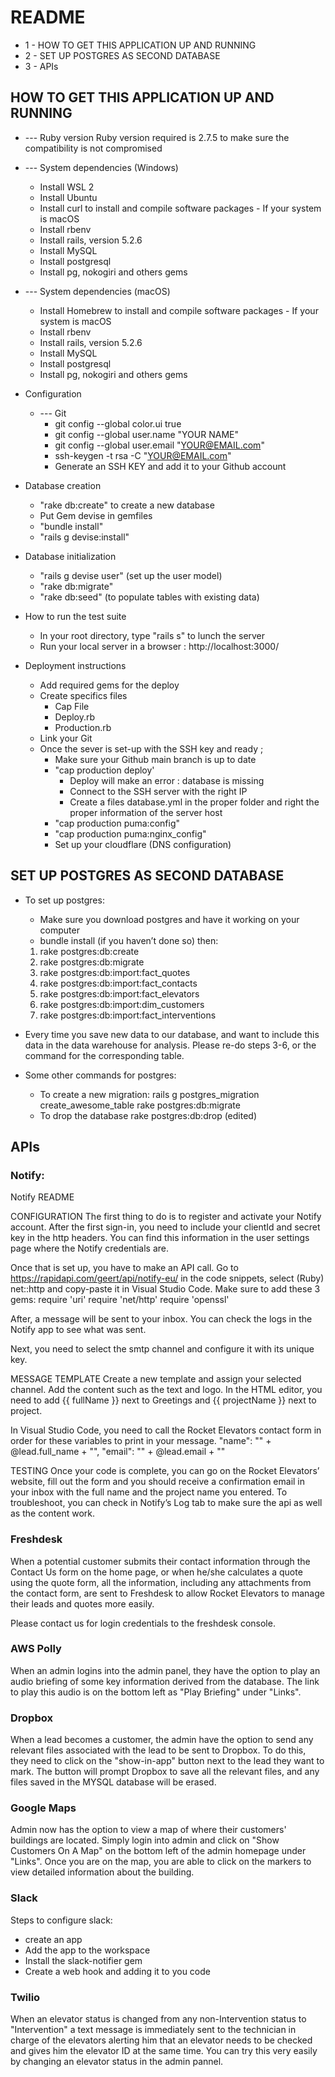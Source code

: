 # README

* 1 - HOW TO GET THIS APPLICATION UP AND RUNNING
* 2 - SET UP POSTGRES AS SECOND DATABASE
* 3 - APIs

##  HOW TO GET THIS APPLICATION UP AND RUNNING

* --- Ruby version 
Ruby version required is 2.7.5 to make sure the compatibility is not compromised

* --- System dependencies (Windows)
    - Install WSL 2 
    - Install Ubuntu
    - Install curl to install and compile software packages - If your system is macOS
    - Install rbenv
    - Install rails, version 5.2.6
    - Install MySQL
    - Install postgresql
    - Install pg, nokogiri and others gems

* --- System dependencies (macOS)
    - Install Homebrew to install and compile software packages - If your system is macOS
    - Install rbenv
    - Install rails, version 5.2.6
    - Install MySQL
    - Install postgresql
    - Install pg, nokogiri and others gems

* Configuration
    * --- Git
        - git config --global color.ui true
        - git config --global user.name "YOUR NAME"
        - git config --global user.email "YOUR@EMAIL.com"
        - ssh-keygen -t rsa -C "YOUR@EMAIL.com" 
        - Generate an SSH KEY and add it to your Github account

* Database creation
    - "rake db:create" to create a new database
    -  Put Gem devise in gemfiles
    - "bundle install"
    - "rails g devise:install"

* Database initialization
    - "rails g devise user" (set up the user model)
    - "rake db:migrate"
    - "rake db:seed" (to populate tables with existing data)

* How to run the test suite
    - In your root directory, type "rails s" to lunch the server
    - Run your local server in a browser : http://localhost:3000/

* Deployment instructions
    - Add required gems for the deploy
    - Create specifics files 
        - Cap File
        - Deploy.rb 
        - Production.rb
    - Link your Git
    - Once the sever is set-up with the SSH key and ready ;
        - Make sure your Github main branch is up to date
        - "cap production deploy'
            - Deploy will make an error : database is missing
            - Connect to the SSH server with the right IP
            - Create a files database.yml in the proper folder and right the proper information of the server host
        - "cap production puma:config"
        - "cap production puma:nginx_config"
        - Set up your cloudflare (DNS configuration)

## SET UP POSTGRES AS SECOND DATABASE
* To set up postgres:
    - Make sure you download postgres and have it working on your computer
    - bundle install (if you haven’t done so)
        then:
    1. rake postgres:db:create
    2. rake postgres:db:migrate
    3. rake postgres:db:import:fact_quotes
    4. rake postgres:db:import:fact_contacts
    5. rake postgres:db:import:fact_elevators
    6. rake postgres:db:import:dim_customers
    7. rake postgres:db:import:fact_interventions

* Every time you save new data to our database, and want to include this data in the data warehouse for analysis. Please re-do steps 3-6, or the command for the corresponding table.

* Some other commands for postgres:
    - To create a new migration: 
        rails g postgres_migration create_awesome_table
        rake postgres:db:migrate
    - To drop the database
        rake postgres:db:drop (edited) 

## APIs

### Notify: 
Notify README

CONFIGURATION
The first thing to do is to register and activate your Notify account. After the first sign-in, you need to include your clientId and secret key in the http headers. You can find this information in the user settings page where the Notify credentials are.

Once that is set up, you have to make an API call. Go to https://rapidapi.com/geert/api/notify-eu/ in the code snippets, select (Ruby) net::http and copy-paste it in Visual Studio Code. Make sure to add these 3 gems:
require 'uri'
require 'net/http'
require 'openssl'

After, a message will be sent to your inbox. You can check the logs in the Notify app to see what was sent.

Next, you need to select the smtp channel and configure it with its unique key.

MESSAGE TEMPLATE
Create a new template and assign your selected channel. Add the content such as the text and logo. In the HTML editor, you need to add {{ fullName }} next to Greetings and  {{ projectName }} next to project.

In Visual Studio Code, you need to call the Rocket Elevators contact form in order for these variables to print in your message. 
\"name\": \"" + @lead.full_name + "\",
\"email\": \"" + @lead.email + "\"

TESTING
Once your code is complete, you can go on the Rocket Elevators’ website, fill out the form and you should receive a confirmation email in your inbox with the full name and the project name you entered. To troubleshoot, you can check in Notify’s Log tab to make sure the api as well as the content work.

### Freshdesk

When a potential customer submits their contact information through the Contact Us form on the home page, or when he/she calculates a quote using the quote form, all the information, including any attachments from the contact form, are sent to Freshdesk to allow Rocket Elevators to manage their leads and quotes more easily.

Please contact us for login credentials to the freshdesk console.

### AWS Polly

When an admin logins into the admin panel, they have the option to play an audio briefing of some key information derived from the database. The link to play this audio is on the bottom left as "Play Briefing" under "Links".

### Dropbox

When a lead becomes a customer, the admin have the option to send any relevant files associated with the lead to be sent to Dropbox. To do this, they need to click on the "show-in-app" button next to the lead they want to mark. The button will prompt Dropbox to save all the relevant files, and any files saved in the MYSQL database will be erased. 

### Google Maps

Admin now has the option to view a map of where their customers' buildings are located. Simply login into admin and click on "Show Customers On A Map" on the bottom left of the admin homepage under "Links". Once you are on the map, you are able to click on the markers to view detailed information about the building. 

### Slack

Steps to configure slack:
- create an app
- Add the app to the workspace
- Install the slack-notifier gem
- Create a web hook  and adding it to you code

### Twilio

When an elevator status is changed from any non-Intervention status to "Intervention" a text message is immediately sent to the technician in charge of the elevators alerting him that an elevator needs to be checked and gives him the elevator ID at the same time. You can try this very easily by changing an elevator status in the admin pannel.
